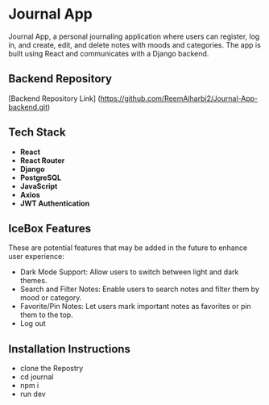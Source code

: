 # Journal App

Journal App, a personal journaling application where users can register, log in, and create, edit, and delete notes with moods and categories. The app is built using React and communicates with a Django backend.



## Backend Repository
[Backend Repository Link] (https://github.com/ReemAlharbi2/Journal-App-backend.git)

## Tech Stack
- **React**
- **React Router**
- **Django**
- **PostgreSQL**
- **JavaScript**
- **Axios**
- **JWT Authentication**

## IceBox Features

These are potential features that may be added in the future to enhance user experience:

- Dark Mode Support: Allow users to switch between light and dark themes.
- Search and Filter Notes: Enable users to search notes and filter them by mood or category.
- Favorite/Pin Notes: Let users mark important notes as favorites or pin them to the top.
- Log out



## Installation Instructions
 - clone the Repostry
 - cd journal
 - npm i
 -  run dev 

